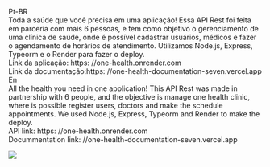 Pt-BR
<br/>
Toda a saúde que você precisa em uma aplicação! Essa API Rest foi feita em parceria com mais 6 pessoas, e tem como objetivo o gerenciamento de uma clínica de saúde, onde é possível cadastrar usuários, médicos e fazer o agendamento de horários de atendimento. Utilizamos Node.js, Express, Typeorm e o Render para fazer o deploy.
<br/>
Link da aplicação: https: //one-health.onrender.com
<br/>
Link da documentação:https: //one-health-documentation-seven.vercel.app
<br/>
En
<br/>
All the health you need in one application! This API Rest was made in partnership with 6 people, and the objective is manage one health clinic, where is possible register users, doctors and make the schedule appointments. We used Node.js, Express, Typeorm and Render to make the deploy.
<br/>
API link: https: //one-health.onrender.com
<br/>
Docummentation link: //one-health-documentation-seven.vercel.app
<br/>


<img src="https://res.cloudinary.com/dvkwgt94s/image/upload/v1674242713/OneHealth_relacionamentos_i6k84e.png" />
